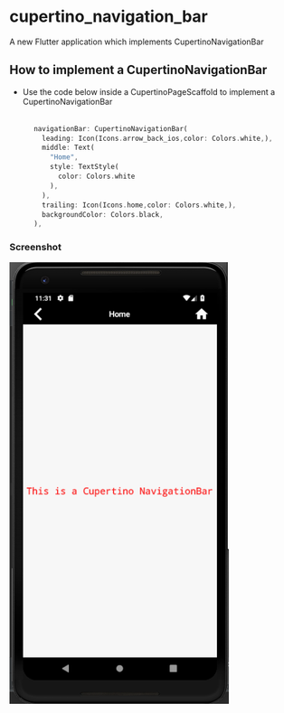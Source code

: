 # cupertino_navigation_bar

A new Flutter application which implements CupertinoNavigationBar

## How to implement a CupertinoNavigationBar

- Use the code below inside a CupertinoPageScaffold to implement a CupertinoNavigationBar

```dart

      navigationBar: CupertinoNavigationBar(
        leading: Icon(Icons.arrow_back_ios,color: Colors.white,),
        middle: Text(
          "Home",
          style: TextStyle(
            color: Colors.white
          ),
        ),
        trailing: Icon(Icons.home,color: Colors.white,),
        backgroundColor: Colors.black,
      ),

```

### Screenshot

![](./screenshots/screen.png)
